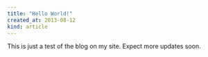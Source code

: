 ```yaml
---
title: "Hello World!"
created_at: 2013-08-12
kind: article
---
```


This is just a test of the blog on my site. Expect more updates soon.